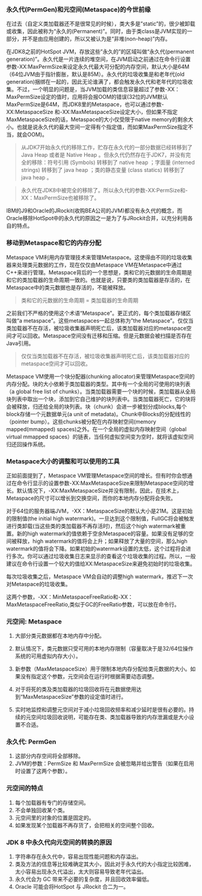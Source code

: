 ### 永久代(PermGen)和元空间(Metaspace)的今世前缘

在过去（自定义类加载器还不是很常见的时候），类大多是”static”的，很少被卸载或收集，因此被称为“永久的(Permanent)”。同时，由于类class是JVM实现的一部分，并不是由应用创建的，所以又被认为是“非堆(non-heap)”内存。

在JDK8之前的HotSpot JVM，存放这些”永久的”的区域叫做“永久代(permanent generation)”。永久代是一片连续的堆空间，在JVM启动之前通过在命令行设置参数-XX:MaxPermSize来设定永久代最大可分配的内存空间，默认大小是64M（64位JVM由于指针膨胀，默认是85M）。永久代的垃圾收集是和老年代(old generation)捆绑在一起的，因此无论谁满了，都会触发永久代和老年代的垃圾收集。不过，一个明显的问题是，当JVM加载的类信息容量超过了参数-XX：MaxPermSize设定的值时，应用将会报OOM的错误(32位的JVM默认MaxPermSize是64M，而JDK8里的Metaspace，也可以通过参数-XX:MetaspaceSize 和-XX:MaxMetaspaceSize设定大小，但如果不指定MaxMetaspaceSize的话，Metaspace的大小仅受限于native memory的剩余大小。也就是说永久代的最大空间一定得有个指定值，而如果MaxPermSize指定不当，就会OOM)。

> 从JDK7开始永久代的移除工作，贮存在永久代的一部分数据已经转移到了 Java Heap 或者是 Native Heap 。但永久代仍然存在于JDK7，并没有完全的移除：符号引用 (Symbols) 转移到了 native heap ；字面量 (interned strings) 转移到了 java heap ；类的静态变量 (class statics) 转移到了 java heap 。

> 永久代在JDK8中被完全的移除了。所以永久代的参数-XX:PermSize和-XX：MaxPermSize也被移除了。

 IBM的J9和Oracle的JRockit(收购BEA公司的JVM)都没有永久代的概念，而Oracle移除HotSpot中的永久代的原因之一是为了与JRockit合并，以充分利用各自的特点。

### 移动到Metaspace和它的内存分配

Metaspace VM利用内存管理技术来管理Metaspace。这使得由不同的垃圾收集器来处理类元数据的工作，现在仅仅由Metaspace VM在Metaspace中通过C++来进行管理。Metaspace背后的一个思想是，类和它的元数据的生命周期是和它的类加载器的生命周期一致的。也就是说，只要类的类加载器是存活的，在Metaspace中的类元数据也是存活的，不能被释放。

>  类和它的元数据的生命周期 = 类加载器的生命周期

之前我们不严格的使用这个术语“Metaspace”。更正式的，每个类加载器存储区叫做“a metaspace”。这些metaspaces一起总体称为”the Metaspace”。仅仅当类加载器不在存活，被垃圾收集器声明死亡后，该类加载器对应的metaspace空间才可以回收。Metaspace空间没有迁移和压缩。但是元数据会被扫描是否存在Java引用。

> 仅仅当类加载器不在存活，被垃圾收集器声明死亡后，该类加载器对应的metaspace空间才可以回收。

Metaspace VM使用一个块分配器(chunking allocator)来管理Metaspace空间的内存分配。块的大小依赖于类加载器的类型。其中有一个全局的可使用的块列表（a global free list of chunks）。当类加载器需要一个块的时候，类加载器从全局块列表中取出一个块，添加到它自己维护的块列表中。当类加载器死亡，它的块将会被释放，归还给全局的块列表。块（chunk）会进一步被划分成blocks,每个block存储一个元数据单元(a unit of metadata)。Chunk中Blocks的分配线性的（pointer bump）。这些chunks被分配在内存映射空间(memory mapped(mmapped) spaces)之外。在一个全局的虚拟内存映射空间（global virtual mmapped spaces）的链表，当任何虚拟空间变为空时，就将该虚拟空间归还回操作系统。

### Metaspace大小的调整和可以使用的工具

正如前面提到了，Metaspace VM管理Metaspace空间的增长。但有时你会想通过在命令行显示的设置参数-XX:MaxMetaspaceSize来限制Metaspace空间的增长。默认情况下，-XX:MaxMetaspaceSize并没有限制，因此，在技术上，Metaspace的尺寸可以增长到交换空间，而你的本地内存分配将会失败。

对于64位的服务器端JVM，-XX：MetaspaceSize的默认大小是21M。这是初始的限制值(the initial high watermark)。一旦达到这个限制值，FullGC将会被触发进行类卸载(当这些类的类加载器不再存活时)，然后这个high watermark被重置。新的high watermark的值依赖于空余Metaspace的容量。如果没有足够的空间被释放，high watermark的值将会上升；如果释放了大量的空间，那么high watermark的值将会下降。如果初始的watermark设置的太低，这个过程将会进行多次。你可以通过垃圾收集日志来显示的查看这个垃圾收集的过程。所以，一般建议在命令行设置一个较大的值给XX:MetaspaceSize来避免初始时的垃圾收集。

每次垃圾收集之后，Metaspace VM会自动的调整high watermark，推迟下一次对Metaspace的垃圾收集。

这两个参数，-XX：MinMetaspaceFreeRatio和-XX：MaxMetaspaceFreeRatio,类似于GC的FreeRatio参数，可以放在命令行。

### 元空间: Metaspace

1. 大部分类元数据都在本地内存中分配。

2. 默认情况下，类元数据只受可用的本地内存限制（容量取决于是32/64位操作系统的可用虚拟内存大小）。

3. 新参数（MaxMetaspaceSize）用于限制本地内存分配给类元数据的大小。如果没有指定这个参数，元空间会在运行时根据需要动态调整。

4. 对于将死的类及类加载器的垃圾回收将在元数据使用达到“MaxMetaspaceSize”参数的设定值时进行。

5. 实时地监控和调整元空间对于减小垃圾回收频率和减少延时是很有必要的。持续的元空间垃圾回收说明，可能存在类、类加载器导致的内存泄漏或是大小设置不合适。

### 永久代: PermGen

1. 这部分内存空间将全部移除。
2. JVM的参数：PermSize 和 MaxPermSize 会被忽略并给出警告（如果在启用时设置了这两个参数）。

### 元空间的特点

1. 每个加载器有专门的存储空间。
2. 不会单独回收某个类。
3. 元空间里的对象的位置是固定的。
4. 如果发现某个加载器不再存货了，会把相关的空间整个回收。

### JDK 8 中永久代向元空间的转换的原因

1. 字符串存在永久代中，容易出现性能问题和内存溢出。
2. 类及方法的信息等比较难确定其大小，因此对于永久代的大小指定比较困难，太小容易出现永久代溢出，太大则容易导致老年代溢出。
3. 永久代会为 GC 带来不必要的复杂度，并且回收效率偏低。
4. Oracle 可能会将HotSpot 与 JRockit 合二为一。